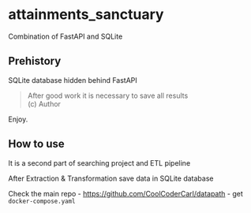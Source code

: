 # attainments_sanctuary
Combination of FastAPI and SQLite

## Prehistory
SQLite database hidden behind FastAPI 

> After good work it is necessary to save all results   
> (c) Author

Enjoy.

## How to use 
It is a second part of searching project and ETL pipeline

After Extraction & Transformation save data in SQLite database

Check the main repo - https://github.com/CoolCoderCarl/datapath - get `docker-compose.yaml`